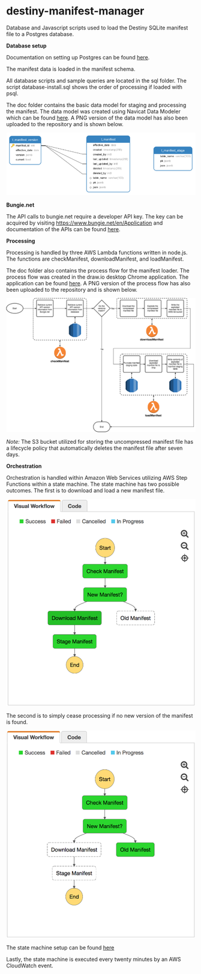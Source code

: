 # destiny-manifest-manager
Database and Javascript scripts used to load the Destiny SQLite manifest file to a Postgres database.

**Database setup**

Documentation on setting up Postgres can be found [here](https://www.postgresql.org).

The manifest data is loaded in the manifest schema.

All database scripts and sample queries are located in the sql folder. The script database-install.sql shows the order of processing if loaded with psql.

The doc folder contains the basic data model for staging and processing the manifest. The data model was created using Navicat Data Modeler which can be found [here](https://www.navicat.com/products/navicat-data-modeler). A PNG version of the data model has also been uploaded to the repository and is shown below.

![alt text](https://github.com/dad2cl3/destiny-manifest-manager/blob/master/doc/destiny-manifest-manager-v2.png "Data Model")

**Bungie.net**

The API calls to bungie.net require a developer API key. The key can be acquired by visiting https://www.bungie.net/en/Application and documentation of the APIs can be found [here](https://bungie-net.github.io/multi/index.html).

**Processing**

Processing is handled by three AWS Lambda functions written in node.js. The functions are checkManifest, downloadManifest, and loadManifest.

The doc folder also contains the process flow for the manifest loader. The process flow was created in the draw.io desktop Chrome application. The application can be found [here](https://chrome.google.com/webstore/detail/drawio-desktop/pebppomjfocnoigkeepgbmcifnnlndla?utm_source=chrome-ntp-icon). A PNG version of the process flow has also been uploaded to the repository and is shown below.

![alt text](https://github.com/dad2cl3/destiny-manifest-manager/blob/master/doc/destiny-manifest-manager-v2-process.png "Process Flow")

_Note:_ The S3 bucket utilized for storing the uncompressed manifest file has a lifecycle policy that automatically deletes the manifest file after seven days.

**Orchestration**

Orchestration is handled within Amazon Web Services utilizing AWS Step Functions within a state machine. The state machine has two possible outcomes. The first is to download and load a new manifest file.

![alt text](https://github.com/dad2cl3/destiny-manifest-manager/blob/master/doc/destiny-manifest-manager-new-manifest.png "New Manifest")

The second is to simply cease processing if no new version of the manifest is found.

![alt text](https://github.com/dad2cl3/destiny-manifest-manager/blob/master/doc/destiny-manifest-manager-existing-manifest.png "Existing Manifest")

The state machine setup can be found [here](https://github.com/dad2cl3/destiny-manifest-manager/blob/master/js/lambda/destiny-manifest-manager.json)

Lastly, the state machine is executed every twenty minutes by an AWS CloudWatch event.
